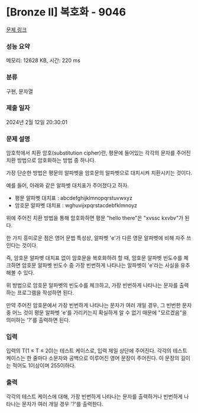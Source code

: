 # [Bronze II] 복호화 - 9046 

[문제 링크](https://www.acmicpc.net/problem/9046) 

### 성능 요약

메모리: 12628 KB, 시간: 220 ms

### 분류

구현, 문자열

### 제출 일자

2024년 2월 12일 20:30:01

### 문제 설명

<p>암호학에서 치환 암호(substitution cipher)란, 평문에 들어있는 각각의 문자를 주어진 치환 방법으로 암호화하는 방법 중 하나다.</p>

<p>가장 단순한 방법은 평문의 알파벳을 암호문의 알파벳으로 대치시켜 치환시키는 것이다.</p>

<p>예를 들어, 아래와 같은 알파벳 대치표가 주어졌다고 하자.</p>

<ul>
	<li>평문 알파벳 대치표 : abcdefghijklmnopqrstuvwxyz</li>
	<li>암호문 알파벳 대치표 : wghuvijxpqrstacdebfklmnoyz</li>
</ul>

<p>위에 주어진 치환 방법을 통해 암호화하면 평문 "hello there"은 "xvssc kxvbv"가 된다.</p>

<p>한 가지 흥미로운 점은 영어 문법 특성상, 알파벳 'e'가 다른 영문 알파벳에 비해 자주 쓰인다는 것이다.</p>

<p>즉, 암호문 알파벳 대치표 없이 암호문을 복호화하려 할 때, 암호문 알파벳 빈도수를 체크하면 암호문 알파벳 빈도수 중 가장 빈번하게 나타나는 알파벳이 'e'라는 사실을 유추해볼 수 있다.</p>

<p>위 방법으로 암호문 알파벳의 빈도수를 체크하고, 가장 빈번하게 나타나는 문자를 출력하는 프로그램을 작성하면 된다.</p>

<p>만약 주어진 암호문에서 가장 빈번하게 나타나는 문자가 여러 개일 경우, 그 빈번한 문자 중 어느 것이 평문 알파벳 'e'를 가리키는지 확실하게 알 수 없기 때문에 "모르겠음"을 의미하는 '?'를 출력하면 된다.</p>

### 입력 

 <p>입력의 T(1 ≤ T ≤ 20)는 테스트 케이스로, 입력 제일 상단에 주어진다. 각각의 테스트 케이스는 한 줄마다 소문자와 공백으로 이루어진 영어 문장이 주어진다. 이 문장의 길이는 적어도 1이상이며 255이하다.</p>

### 출력 

 <p>각각의 테스트 케이스에 대해, 가장 빈번하게 나타나는 문자를 출력하거나 빈번하게 나타나는 문자가 여러 개일 경우 '?'를 출력한다.</p>

